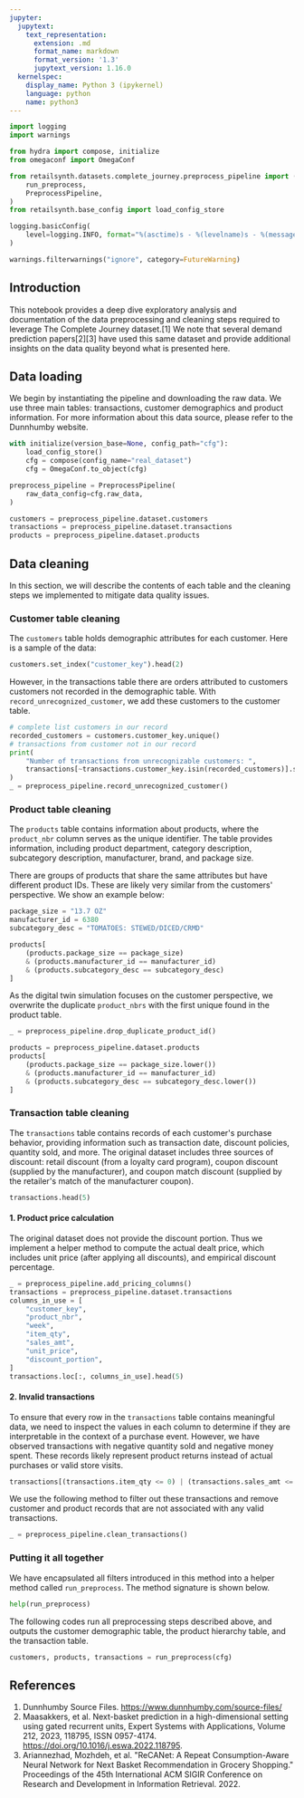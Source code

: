 ```yaml
---
jupyter:
  jupytext:
    text_representation:
      extension: .md
      format_name: markdown
      format_version: '1.3'
      jupytext_version: 1.16.0
  kernelspec:
    display_name: Python 3 (ipykernel)
    language: python
    name: python3
---
```


```python pycharm={"name": "#%%\n"}
import logging
import warnings

from hydra import compose, initialize
from omegaconf import OmegaConf

from retailsynth.datasets.complete_journey.preprocess_pipeline import (
    run_preprocess,
    PreprocessPipeline,
)
from retailsynth.base_config import load_config_store

logging.basicConfig(
    level=logging.INFO, format="%(asctime)s - %(levelname)s - %(message)s"
)

warnings.filterwarnings("ignore", category=FutureWarning)
```

<!-- #region pycharm={"name": "#%% md\n"} -->

## Introduction

This notebook provides a deep dive exploratory analysis and documentation of the data preprocessing and cleaning steps
required to leverage The Complete Journey dataset.[1] We note that several demand prediction papers[2][3] have used this
same dataset and provide additional insights on the data quality beyond what is presented here.


## Data loading

We begin by instantiating the pipeline and downloading the raw data. We use three main tables: transactions, customer
demographics and product information. For more information about this data source, please refer to the Dunnhumby
website.

<!-- #endregion -->

```python pycharm={"name": "#%%\n"}
with initialize(version_base=None, config_path="cfg"):
    load_config_store()
    cfg = compose(config_name="real_dataset")
    cfg = OmegaConf.to_object(cfg)

preprocess_pipeline = PreprocessPipeline(
    raw_data_config=cfg.raw_data,
)
```

```python jupyter={"outputs_hidden": false} pycharm={"name": "#%%\n"}
customers = preprocess_pipeline.dataset.customers
transactions = preprocess_pipeline.dataset.transactions
products = preprocess_pipeline.dataset.products
```

<!-- #region pycharm={"name": "#%% md\n"} -->

## Data cleaning

In this section, we will describe the contents of each table and the cleaning steps we implemented to mitigate data
quality issues.
<!-- #endregion -->

<!-- #region pycharm={"name": "#%% md\n"} -->

### Customer table cleaning

The `customers` table holds demographic attributes for each customer. Here is a sample of the data:
<!-- #endregion -->

```python pycharm={"name": "#%%\n"}
customers.set_index("customer_key").head(2)
```

<!-- #region pycharm={"name": "#%% md\n"} -->
However, in the transactions table there are orders attributed to customers customers not recorded in the demographic
table. With `record_unrecognized_customer`, we add these customers to the customer table.
<!-- #endregion -->

```python pycharm={"name": "#%%\n"}
# complete list customers in our record
recorded_customers = customers.customer_key.unique()
# transactions from customer not in our record
print(
    "Number of transactions from unrecognizable customers: ",
    transactions[~transactions.customer_key.isin(recorded_customers)].shape[0],
)
_ = preprocess_pipeline.record_unrecognized_customer()
```

<!-- #region pycharm={"name": "#%% md\n"} -->

### Product table cleaning

The `products` table contains information about products, where the `product_nbr` column serves as the unique
identifier. The table provides information, including product department, category description, subcategory description,
manufacturer, brand, and package size.

There are groups of products that share the same attributes but have different product IDs. These are likely very
similar from the customers' perspective. We show an example below:
<!-- #endregion -->

```python pycharm={"name": "#%%\n"}
package_size = "13.7 OZ"
manufacturer_id = 6380
subcategory_desc = "TOMATOES: STEWED/DICED/CRMD"

products[
    (products.package_size == package_size)
    & (products.manufacturer_id == manufacturer_id)
    & (products.subcategory_desc == subcategory_desc)
]
```

<!-- #region pycharm={"name": "#%% md\n"} -->
As the digital twin simulation focuses on the customer perspective, we overwrite the duplicate `product_nbrs` with the
first unique found in the product table.
<!-- #endregion -->

```python pycharm={"name": "#%%\n"}
_ = preprocess_pipeline.drop_duplicate_product_id()
```

```python pycharm={"name": "#%%\n"}
products = preprocess_pipeline.dataset.products
products[
    (products.package_size == package_size.lower())
    & (products.manufacturer_id == manufacturer_id)
    & (products.subcategory_desc == subcategory_desc.lower())
]
```

<!-- #region pycharm={"name": "#%% md\n"} -->

### Transaction table cleaning

The `transactions` table contains records of each customer's purchase behavior, providing information such as
transaction date, discount policies, quantity sold, and more. The original dataset includes three sources of discount:
retail discount (from a loyalty card program), coupon discount (supplied by the manufacturer), and coupon match
discount (supplied by the retailer's match of the manufacturer coupon).
<!-- #endregion -->

```python pycharm={"name": "#%%\n"}
transactions.head(5)
```

<!-- #region pycharm={"name": "#%% md\n"} -->

#### 1. Product price calculation

The original dataset does not provide the discount portion. Thus we implement a helper method to compute the actual
dealt price, which includes unit price (after applying all discounts), and empirical discount percentage.
<!-- #endregion -->

```python pycharm={"name": "#%%\n"}
_ = preprocess_pipeline.add_pricing_columns()
transactions = preprocess_pipeline.dataset.transactions
columns_in_use = [
    "customer_key",
    "product_nbr",
    "week",
    "item_qty",
    "sales_amt",
    "unit_price",
    "discount_portion",
]
transactions.loc[:, columns_in_use].head(5)
```

<!-- #region pycharm={"name": "#%% md\n"} -->

#### 2. Invalid transactions

To ensure that every row in the `transactions` table contains meaningful data, we need to inspect the values in each
column to determine if they are interpretable in the context of a purchase event. However, we have observed transactions
with negative quantity sold and negative money spent. These records likely represent product returns instead of actual
purchases or valid store visits.
<!-- #endregion -->

```python pycharm={"name": "#%%\n"}
transactions[(transactions.item_qty <= 0) | (transactions.sales_amt <= 0)].head(2)
```

<!-- #region pycharm={"name": "#%% md\n"} -->
We use the following method to filter out these transactions and remove customer and product records that are not
associated with any valid transactions.
<!-- #endregion -->

```python jupyter={"outputs_hidden": false} pycharm={"name": "#%%\n"}
_ = preprocess_pipeline.clean_transactions()
```

<!-- #region pycharm={"name": "#%% md\n"} -->

### Putting it all together

<!-- #endregion -->

<!-- #region pycharm={"name": "#%% md\n"} -->
We have encapsulated all filters introduced in this method into a helper method called `run_preprocess`. The method
signature is shown below.
<!-- #endregion -->

```python pycharm={"name": "#%%\n"}
help(run_preprocess)
```

<!-- #region pycharm={"name": "#%% md\n"} -->
The following codes run all preprocessing steps described above, and outputs the customer demographic table, the product
hierarchy table, and the transaction table.
<!-- #endregion -->

```python pycharm={"name": "#%%\n"}
customers, products, transactions = run_preprocess(cfg)
```

<!-- #region pycharm={"name": "#%% md\n"} -->

## References

1. Dunnhumby Source Files. https://www.dunnhumby.com/source-files/
2. Maasakkers, et al. Next-basket prediction in a high-dimensional setting using gated recurrent units, Expert Systems
   with Applications, Volume 212, 2023, 118795, ISSN 0957-4174. https://doi.org/10.1016/j.eswa.2022.118795.
3. Ariannezhad, Mozhdeh, et al. "ReCANet: A Repeat Consumption-Aware Neural Network for Next Basket Recommendation in
   Grocery Shopping." Proceedings of the 45th International ACM SIGIR Conference on Research and Development in
   Information Retrieval. 2022.
<!-- #endregion -->
